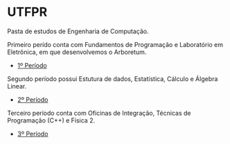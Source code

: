 # UTFPR

Pasta de estudos de Engenharia de Computação.

Primeiro perído conta com Fundamentos de Programação e Laboratório em Eletrônica, em que desenvolvemos o Arboretum.
- [1º Período](https://github.com/NicolasAuersvalt/UTFPR/blob/main/1%20Per%C3%ADodo)
  
Segundo período possui Estutura de dados, Estatística, Cálculo e Álgebra Linear.
- [2º Período](https://github.com/NicolasAuersvalt/UTFPR/blob/main/2%20Per%C3%ADodo/Estrutura%20de%20Dados)

Terceiro período conta com Oficinas de Integração, Técnicas de Programação (C++) e Física 2.
- [3º Período](https://github.com/NicolasAuersvalt/UTFPR/blob/main/3%20Per%C3%ADodo/)
